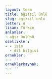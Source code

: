 ```yaml
---
layout: term
title: ağızsıl ünlü
slug: agizsil-unlu
letter: A
lisan: Türkçe
anlamlar:
- ağız ünlüsü
ozellikler:
- - isim
  - dil bilgisi
ornekler:
- - ''
orneklerkaynak:
- - ''
---
```


